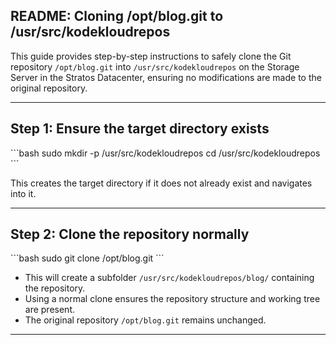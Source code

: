 ## README: Cloning /opt/blog.git to /usr/src/kodekloudrepos

This guide provides step-by-step instructions to safely clone the Git repository `/opt/blog.git` into `/usr/src/kodekloudrepos` on the Storage Server in the Stratos Datacenter, ensuring no modifications are made to the original repository.

---

## Step 1: Ensure the target directory exists

\`\`\`bash
sudo mkdir -p /usr/src/kodekloudrepos
cd /usr/src/kodekloudrepos
\`\`\`

This creates the target directory if it does not already exist and navigates into it.

---

## Step 2: Clone the repository normally

\`\`\`bash
sudo git clone /opt/blog.git
\`\`\`

- This will create a subfolder `/usr/src/kodekloudrepos/blog/` containing the repository.
- Using a normal clone ensures the repository structure and working tree are present.
- The original repository `/opt/blog.git` remains unchanged.

---
